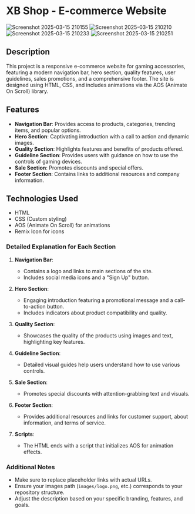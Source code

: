 # XB Shop - E-commerce Website
![Screenshot 2025-03-15 210155](https://github.com/user-attachments/assets/d9806865-d86b-4256-a3f5-9fbb49e24e59)
![Screenshot 2025-03-15 210210](https://github.com/user-attachments/assets/d9b68c65-2bb1-44f0-8b32-73950eacccb4)
![Screenshot 2025-03-15 210233](https://github.com/user-attachments/assets/58630b5b-adb9-408d-be38-017350e12eeb)
![Screenshot 2025-03-15 210251](https://github.com/user-attachments/assets/10320e3e-2fed-4612-9308-7d482fb1e22a)

## Description

This project is a responsive e-commerce website for gaming accessories, featuring a modern navigation bar, hero section, quality features, user guidelines, sales promotions, and a comprehensive footer. The site is designed using HTML, CSS, and includes animations via the AOS (Animate On Scroll) library.

## Features
- **Navigation Bar**: Provides access to products, categories, trending items, and popular options.
- **Hero Section**: Captivating introduction with a call to action and dynamic images.
- **Quality Section**: Highlights features and benefits of products offered.
- **Guideline Section**: Provides users with guidance on how to use the controls of gaming devices.
- **Sale Section**: Promotes discounts and special offers.
- **Footer Section**: Contains links to additional resources and company information.

## Technologies Used
- HTML
- CSS (Custom styling)
- AOS (Animate On Scroll) for animations
- Remix Icon for icons


  
### Detailed Explanation for Each Section

1. **Navigation Bar**:
   - Contains a logo and links to main sections of the site.
   - Includes social media icons and a "Sign Up" button.

2. **Hero Section**:
   - Engaging introduction featuring a promotional message and a call-to-action button.
   - Includes indicators about product compatibility and quality.

3. **Quality Section**:
   - Showcases the quality of the products using images and text, highlighting key features.

4. **Guideline Section**:
   - Detailed visual guides help users understand how to use various controls.

5. **Sale Section**:
   - Promotes special discounts with attention-grabbing text and visuals.

6. **Footer Section**:
   - Provides additional resources and links for customer support, about information, and terms of service.

7. **Scripts**:
   - The HTML ends with a script that initializes AOS for animation effects.

### Additional Notes
- Make sure to replace placeholder links with actual URLs.
- Ensure your images path (`images/logo.png`, etc.) corresponds to your repository structure.
- Adjust the description based on your specific branding, features, and goals.
